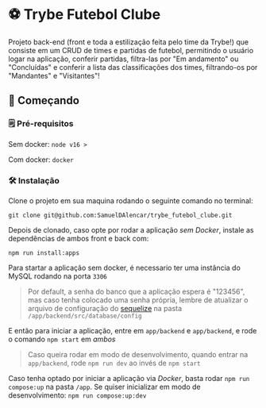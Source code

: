 # ⚽ Trybe Futebol Clube

Projeto back-end (front e toda a estilização feita pelo time da Trybe!) que consiste em um CRUD de times e partidas de futebol, permitindo o usuário logar na aplicação, conferir partidas, filtra-las por "Em andamento" ou "Concluídas" e conferir a lista das classificações dos times, filtrando-os por "Mandantes" e "Visitantes"!

## 🚴 Começando
### 🗒 Pré-requisitos

Sem docker: `node v16 >`

Com docker: `docker`

### 🛠 Instalação

Clone o projeto em sua maquina rodando o seguinte comando no terminal:
```
git clone git@github.com:SamuelDAlencar/trybe_futebol_clube.git
```
Depois de clonado, caso opte por rodar a aplicação *sem Docker*, instale as dependências de ambos front e back com:
```
npm run install:apps
```
Para startar a aplicação sem docker, é necessario ter uma instância do MySQL rodando na porta `3306`
> Por default, a senha do banco que a aplicação espera é "123456", mas caso tenha colocado uma senha própria, lembre de atualizar o arquivo de configuração do [sequelize](https://sequelize.org/) na pasta `/app/backend/src/database/config`

E então para iniciar a aplicação, entre em `app/backend` e `app/backend`, e rode o comando `npm start` em *ambos*
> Caso queira rodar em modo de desenvolvimento, quando entrar na `app/backend`, rode `npm run dev` ao invés de `npm start`

Caso tenha optado por iniciar a aplicação via *Docker*, basta rodar `npm run compose:up` na pasta `/app`. Se quiser inicializar em modo de desenvolvimento: `npm run compose:up:dev`
